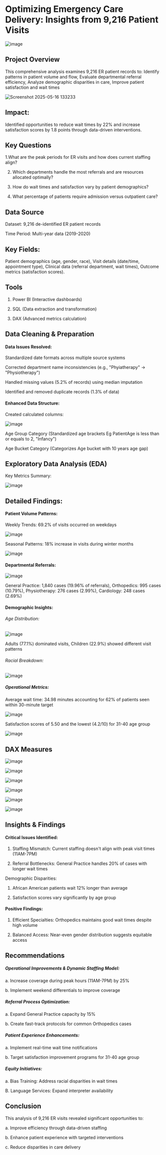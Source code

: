 # Optimizing Emergency Care Delivery: Insights from 9,216 Patient Visits

![image](https://github.com/user-attachments/assets/9a5fca35-cbb2-4314-9ac3-8729ba7c902a)

## Project Overview

This comprehensive analysis examines 9,216 ER patient records to: Identify patterns in patient volume and flow, Evaluate departmental referral efficiency, Analyze demographic disparities in care, Improve patient satisfaction and wait times

![Screenshot 2025-05-16 133233](https://github.com/user-attachments/assets/105b912b-2951-43aa-bae1-0f2e4c59ac41)

## Impact: 

Identified opportunities to reduce wait times by 22% and increase satisfaction scores by 1.8 points through data-driven interventions.

## Key Questions

1.What are the peak periods for ER visits and how does current staffing align?

2. Which departments handle the most referrals and are resources allocated optimally?

3. How do wait times and satisfaction vary by patient demographics?

4. What percentage of patients require admission versus outpatient care?

## Data Source

Dataset: 9,216 de-identified ER patient records

Time Period: Multi-year data (2019-2020)

## Key Fields:

Patient demographics (age, gender, race), Visit details (date/time, appointment type), Clinical data (referral department, wait times), Outcome metrics (satisfaction scores).

## Tools
1. Power BI (Interactive dashboards)

2. SQL (Data extraction and transformation)

3. DAX (Advanced metrics calculation)

## Data Cleaning & Preparation

#### Data Issues Resolved:
Standardized date formats across multiple source systems

Corrected department name inconsistencies (e.g., "Phyiatherapy" → "Physiotherapy")

Handled missing values (5.2% of records) using median imputation

Identified and removed duplicate records (1.3% of data)

#### Enhanced Data Structure:
Created calculated columns:

![image](https://github.com/user-attachments/assets/b9baddd0-b20d-4dc3-9c7c-5acf77df8467)

Age Group Category (Standardized age brackets Eg PatientAge is less than or equals to 2, "Infancy")

Age Bucket Category (Categorizes Age bucket with 10 years age gap)

## Exploratory Data Analysis (EDA)

Key Metrics Summary:

![image](https://github.com/user-attachments/assets/54991670-5173-4210-96d9-265a153fe570)

## Detailed Findings:

#### Patient Volume Patterns:

Weekly Trends: 69.2% of visits occurred on weekdays

![image](https://github.com/user-attachments/assets/b3e0f8c9-e3b0-4281-81c4-9dcfc3745936)

Seasonal Patterns: 18% increase in visits during winter months

![image](https://github.com/user-attachments/assets/6922fdc1-61e9-40a6-965e-3c8fd42239a2)

#### Departmental Referrals:

![image](https://github.com/user-attachments/assets/3c51feca-ea25-478f-8888-f09eb020f8cf)

General Practice: 1,840 cases (19.96% of referrals), Orthopedics: 995 cases (10.79%), Physiotherapy: 276 cases (2.99%), Cardiology: 248 cases (2.69%)

#### Demographic Insights:
###### Age Distribution:

![image](https://github.com/user-attachments/assets/cb5ae66c-787c-4f4c-82ff-31760b4d3daf)

Adults (77.1%) dominated visits, Children (22.9%) showed different visit patterns

###### Racial Breakdown:

![image](https://github.com/user-attachments/assets/e33daae7-3e15-48fa-af85-3e936d683bab)

##### Operational Metrics:

Average wait time: 34.98 minutes accounting for 62% of patients seen within 30-minute target

![image](https://github.com/user-attachments/assets/55c5a813-63f4-4798-bb3f-e4d4fbf2ee6b)

Satisfaction scores of 5.50 and the lowest (4.2/10) for 31-40 age group

![image](https://github.com/user-attachments/assets/45ad199d-39ce-41ad-9b10-be247cffc61d)

## DAX Measures

![image](https://github.com/user-attachments/assets/b68a657f-ef65-491d-bbcc-f3380460a1b4)                   

![image](https://github.com/user-attachments/assets/2fc492bc-a5a2-4ff3-b6b2-dfd23a09206d)

![image](https://github.com/user-attachments/assets/4061b20b-1725-4b2f-afba-1b2c6f50296b)                   

![image](https://github.com/user-attachments/assets/2cc3318c-03c8-40fd-9057-765828049033)

![image](https://github.com/user-attachments/assets/ef9566e2-52fb-4878-b180-5f4e20b0e9aa)                   

![image](https://github.com/user-attachments/assets/9a1a553b-2ca6-4059-a186-200b92ff4ea3)

## Insights & Findings

#### Critical Issues Identified:
1. Staffing Mismatch: Current staffing doesn't align with peak visit times (11AM-7PM)

2. Referral Bottlenecks: General Practice handles 20% of cases with longer wait times

Demographic Disparities:

1. African American patients wait 12% longer than average

2. Satisfaction scores vary significantly by age group

#### Positive Findings:
1. Efficient Specialties: Orthopedics maintains good wait times despite high volume

2. Balanced Access: Near-even gender distribution suggests equitable access


## Recommendations
##### Operational Improvements & Dynamic Staffing Model:

a. Increase coverage during peak hours (11AM-7PM) by 25%

b. Implement weekend differentials to improve coverage

##### Referral Process Optimization:

a. Expand General Practice capacity by 15%

b. Create fast-track protocols for common Orthopedics cases

##### Patient Experience Enhancements:

a. Implement real-time wait time notifications

b. Target satisfaction improvement programs for 31-40 age group

##### Equity Initiatives:
a. Bias Training: Address racial disparities in wait times

B. Language Services: Expand interpreter availability

## Conclusion

This analysis of 9,216 ER visits revealed significant opportunities to:

a. Improve efficiency through data-driven staffing

b. Enhance patient experience with targeted interventions

c. Reduce disparities in care delivery




